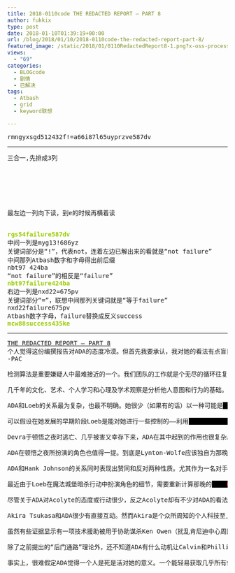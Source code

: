 ```yaml
---
title: 2018-0110code THE REDACTED REPORT – PART 8
author: fukkix
type: post
date: 2018-01-10T01:39:19+00:00
url: /blog/2018/01/10/2018-0110code-the-redacted-report-part-8/
featured_image: /static/2018/01/0110RedactedReport8-1.png?x-oss-process=image/resize,m_fill,w_700,h_220
views:
  - "69"
categories:
  - BLOGcode
  - 剧情
  - 已解决
tags:
  - Atbash
  - grid
  - keyword联想

---
```

<pre>rmngyxsgd512432f!=a66i87l65uyprzve587dv<!--more--></pre>

* * *

<pre>三合一,先排成3列



<table border="0" cellpading="0" cellspacing="0"   >
  
  	
  
</table>

最左边一列向下读，到e的时候再横着读


<span style="color: #99cc00;"><strong>rgs54failure587dv</strong></span>
中间一列是myg13!686yz
关键词部分是“!”，代表not，连着左边已解出来的看就是“not failure”
中间那列Atbash数字和字母得出前后缀
nbt97 424ba
“not failure”的相反是“failure”
<span style="color: #99cc00;"><strong>nbt97failure424ba
</strong></span>右边一列是nxd22=675pv
关键词部分“=”，联想中间那列关键词就是“等于failure”
nxd22failure675pv
Atbash数字字母，failure替换成反义success
<span style="color: #99cc00;"><strong>mcw88success435ke</strong></span></pre>

* * *

<pre><span style="font-size: 14px;"><a href="http://investigate.ingress.com/2018/01/10/the-redacted-report-part-8/">THE REDACTED REPORT – PART 8
</a></span>个人觉得这份编撰报告对ADA的态度冷漠。但首先我要承认，我对她的看法有点盲目。我觉得她在某些重要方面几乎就和人一样，至少也是类人的程度。
-PAC

<span style="font-size: 14px;">检测算法是重要嫌疑人中最难接近的一个。我们团队的工作就是个无尽的循环往复，试图完成对ADA的分析。对每个提出的论点都可以提出反论证去否定，最终得到如下这个不得不接受的结果：</span>

<span style="font-size: 14px;">几千年的文化、艺术、个人学习和心理及学术观察是分析他人意图和行为的基础。但假设一个<span style="background-color: black; color: black;">000000000000000000000000000000000</span><span style="background-color: black; color: #ff0000;">063</span><span style="background-color: black; color: black;">00000000000000000000000000000000000</span>。因此，以下分析从最小程度侧重于简单积极/消极的关系系统来进行，并应谨慎利用。总之，医生开的盐量正好是健康所需。</span>

<span style="font-size: 14px;">ADA和Loeb的关系最为复杂，也最不明确。她很少（如果有的话）以一种可能是<span style="background-color: black; color: black;">00000<span style="color: #ff0000;">064</span>00000000</span>的方式行事。她有时表现得像个学生，有时像个保护者，又像神秘的告密者或亲密的知己。</span>

<span style="font-size: 14px;">可以假设在她发展的早期阶段Loeb是能对她进行一些控制的——利用<span style="background-color: black; color: black;">0000000000000000000<span style="color: #ff0000;">065</span>00000000000000000000</span>或者更多的间接手段。这种直接手段何时失效或者是否真的失效了尚不清楚。</span>

<span style="font-size: 14px;">Devra于顿悟之夜时逃亡、几乎被害又幸存下来，ADA在其中起到的作用也很复杂。包括Felicia Hajra-Lee的小说《Niantic Project：Ingress》和Tycho的漫画《Ingress：Origins》都记录了ADA是如何<span style="background-color: black; color: black;">00000000000000000000000000<span style="color: #ff0000;">066</span>00000000000000000000000000</span>。不过ADA涉及Devra幸存命运到什么地步（和<span style="background-color: black; color: black;">0000000000000000000000000000000<span style="color: #ff0000;">067</span>0000000000000000000000000000000000000</span>) 还在讨论中。</span>

<span style="font-size: 14px;">ADA在顿悟之夜所扮演的角色也值得一提。到底是Lynton-Wolfe应该独自为那晚的事件负责呢，还是他的“事故”<span style="background-color: black; color: black;">00000000000000<span style="color: #ff0000;">068</span>000000000000</span>.</span>

<span style="font-size: 14px;">ADA和Hank Johnson的关系同时表现出赞同和反对两种性质。尤其作为一名对手，她对Johnson<span style="font-size: 14px;"><span style="background-color: black; color: black;">0000<span style="color: #ff0000;">069</span>000000</span>的影响不容忽视。</span></span>

<span style="font-size: 14px;">最近由于Loeb在魔法城堡暗杀行动中扮演角色的细节，需要重新计算那晚的<span style="background-color: black; color: black;">0000<span style="color: #ff0000;">070</span>00000</span>。除此外，ADA和Misty的关系不能简单归于敌对或者统一战线。</span>

<span style="font-size: 14px;">尽管关于ADA对Acolyte的态度或行动很少，反之Acolyte却有不少对ADA的看法。Acolyte作为Roland Jarvis的后继人，接管的SETAI（人工智能伦理处理协会）已公开声明让ADA尽快<span style="background-color: black; color: black;">00000000000000000000000000000000000<span style="color: #ff0000;">071</span>00000000000000000000000000000000000000000</span>。</span>

<span style="font-size: 14px;">Akira Tsukasa和ADA很少有直接互动。然而Akira是个众所周知的个人科技至上者，一些分析师认为，Akira觉得ADA在不久的将来不仅是<span style="background-color: black; color: black;">0000000000000000000000000<span style="color: #ff0000;">072</span>000000000000000000000000</span>。</span>

<span style="font-size: 14px;">虽然有些证据显示有一项技术援助被用于协助谋杀Ken Owen（扰乱肯尼迪中心周围的监控），但不清楚ADA是不是那个破坏者。还有其他候选对象，比如<span style="background-color: black; color: black;">0000000000000000000<span style="color: #ff0000;">073</span>0000000000000000000000</span>，都是有可能的。</span>

<span style="font-size: 14px;">除了之前提出的“后门通路”理论外，还不知道ADA有什么动机让Calvin和Phillips消失。</span>

<span style="font-size: 14px;">事实上，很难假定ADA觉得一个人是死是活对她的意义。一个能轻易获取几乎所有信息，几乎无处不在，并以光速复制自身的角色，根本无法想象哪个人的存在会影响她们完成目标或是成为阻碍。</span></pre>